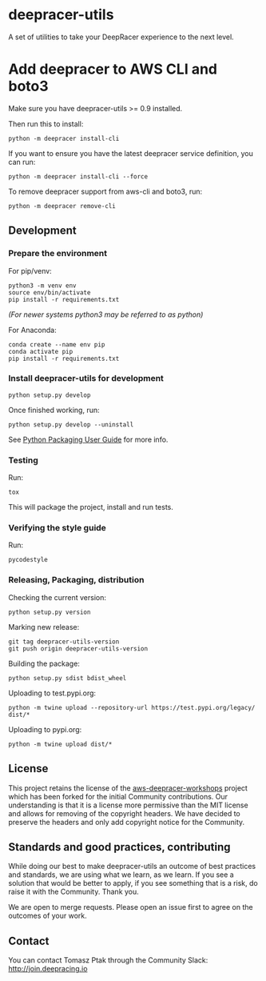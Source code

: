 # deepracer-utils
A set of utilities to take your DeepRacer experience to the next level.

# Add deepracer to AWS CLI and boto3
Make sure you have deepracer-utils >= 0.9 installed.

Then run this to install:
```
python -m deepracer install-cli
```

If you want to ensure you have the latest deepracer service definition, you can run:
```
python -m deepracer install-cli --force
```

To remove deepracer support from aws-cli and boto3, run:
```
python -m deepracer remove-cli
```

## Development

### Prepare the environment
For pip/venv:
```
python3 -m venv env
source env/bin/activate
pip install -r requirements.txt
```
_(For newer systems python3 may be referred to as python)_

For Anaconda:
```
conda create --name env pip
conda activate pip
pip install -r requirements.txt
```

### Install deepracer-utils for development
```
python setup.py develop
```
Once finished working, run:
```
python setup.py develop --uninstall
```

See [Python Packaging User Guide](https://packaging.python.org/guides/distributing-packages-using-setuptools/#id70) for more info.

### Testing

Run:
```
tox
```
This will package the project, install and run tests.

### Verifying the style guide

Run:
```
pycodestyle
```

### Releasing, Packaging, distribution

Checking the current version:
```
python setup.py version
```

Marking new release:
```
git tag deepracer-utils-version
git push origin deepracer-utils-version
```

Building the package:
```
python setup.py sdist bdist_wheel
```

Uploading to test.pypi.org:
```
python -m twine upload --repository-url https://test.pypi.org/legacy/ dist/*
```

Uploading to pypi.org:
```
python -m twine upload dist/*
```

## License
This project retains the license of the 
[aws-deepracer-workshops](https://github.com/aws-samples/aws-deepracer-workshops)
project which has been forked for the initial Community contributions.
Our understanding is that it is a license more permissive than the MIT license
and allows for removing of the copyright headers. We have decided to preserve
the headers and only add copyright notice for the Community.

## Standards and good practices, contributing
While doing our best to make deepracer-utils an outcome of best practices and standards,
we are using what we learn, as we learn. If you see a solution that would be better to
apply, if you see something that is a risk, do raise it with the Community. Thank you.

We are open to merge requests. Please open an issue first to agree on the outcomes of
your work.

## Contact
You can contact Tomasz Ptak through the Community Slack: http://join.deepracing.io
